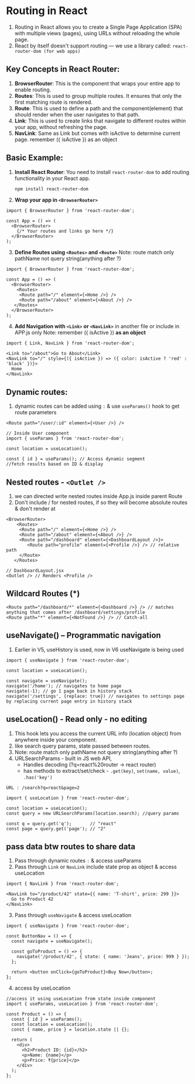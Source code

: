 # Routing in React
1. Routing in React allows you to create a Single Page Application (SPA) with multiple views (pages), using URLs without reloading the whole page.
2. React by itself doesn't support routing — we use a library called:
   `react-router-dom (for web apps)`

## Key Concepts in React Router:
1. **BrowserRouter**: This is the component that wraps your entire app to enable routing.
2. **Routes**: This is used to group multiple routes. It ensures that only the first matching route is rendered.
3. **Route**: This is used to define a path and the component(element) that should render when the user navigates to that path.
4. **Link**: This is used to create links that navigate to different routes within your app, without refreshing the page.
5. **NavLink**: Same as Link but comes with isActive to determine current page. remember ({ isActive }) as an object

## Basic Example:
1. **Install React Router**:
   You need to install `react-router-dom` to add routing functionality in your React app.
   ```bash
   npm install react-router-dom
   ```
2. **Wrap your app in `<BrowserRouter>`**
```JS
import { BrowserRouter } from 'react-router-dom';

const App = () => (
  <BrowserRouter>
    {/* Your routes and links go here */}
  </BrowserRouter>
);
```
3. **Define Routes using `<Routes>` and `<Route>`**
Note: route match only pathName not query string(anything after ?)
```JS
import { BrowserRouter } from 'react-router-dom';

const App = () => (
  <BrowserRouter>
    <Routes>
     <Route path="/" element={<Home />} />
     <Route path="/about" element={<About />} />
   </Routes>
  </BrowserRouter>
);
```

4. **Add Navigation with `<Link>` or `<NavLink>`** in another file or include in APP.js only
Note: remember ({ isActive }) **as an object**
```JS
import { Link, NavLink } from 'react-router-dom';

<Link to="/about">Go to About</Link>
<NavLink to="/" style={({ isActive }) => ({ color: isActive ? 'red' : 'black' })}>
  Home
</NavLink>
```

## Dynamic routes:
1. dynamic routes can be added using `:` & use `useParams()` hook to get route parameters
```JS
<Route path="/user/:id" element={<User />} />

// Inside User component
import { useParams } from 'react-router-dom';

const location = useLocation();

const { id } = useParams(); // Access dynamic segment
//fetch results based on ID & display
```

## Nested routes - `<Outlet />`
1. we can directed write nested routes inside App.js inside parent Route
2. Don't include / for nested routes, if so they will become absolute routes & don't render at <Outlet />
```JS
<BrowserRouter>
    <Routes>
     <Route path="/" element={<Home />} />
     <Route path="/about" element={<About />} />
     <Route path="/dashboard" element={<DashboardLayout />}>
        <Route path="profile" element={<Profile />} /> // relative path
     </Route>
   </Routes>

// DashboardLayout.jsx
<Outlet /> // Renders <Profile />
```

## Wildcard Routes (*)
```JS
<Route path="/dashboard/*" element={<Dashboard />} /> // matches anything that comes after /dashboard/settings/profile
<Route path="*" element={<NotFound />} /> // Catch-all
```

## useNavigate() – Programmatic navigation
1. Earlier in V5, useHistory is used, now in V6 useNavigate is being used
```JS
import { useNavigate } from 'react-router-dom';

const location = useLocation();

const navigate = useNavigate();
navigate('/home'); // navigates to home page
navigate(-1); // go 1 page back in history stack
navigate('/settings', {replace: true}) // navigates to settings page by replacing current page entry in history stack
```

## useLocation() - Read only - no editing
1. This hook lets you access the current URL info (location object) from anywhere inside your component.
2. like search query params, state passed between routes.
3. Note: route match only pathName not query string(anything after ?)
4. URLSearchParams - built in JS web API,
   - Handles decoding (?q=react%20router → react router)
   - has methods to extract/set/check - `.get(key)`, `set(name, value)`, `.has('key')` 

`URL : /search?q=react&page=2`
```JS
import { useLocation } from 'react-router-dom';

const location = useLocation();
const query = new URLSearchParams(location.search); //query params

const q = query.get('q');       // "react"
const page = query.get('page'); // "2"
```

## pass data btw routes to share data
1. Pass through dynamic routes `:` & access useParams
2. Pass through `Link` or `NavLink` include state prop as object & access useLocation
```JS
import { NavLink } from 'react-router-dom';

<NavLink to="/product/42" state={{ name: 'T-shirt', price: 299 }}>
  Go to Product 42
</NavLink>
```
3. Pass through `useNavigate` & access useLocation
```JS
import { useNavigate } from 'react-router-dom';

const ButtonNav = () => {
  const navigate = useNavigate();

  const goToProduct = () => {
    navigate('/product/42', { state: { name: 'Jeans', price: 999 } });
  };

  return <button onClick={goToProduct}>Buy Now</button>;
};
```
4. access by useLocation
```JS
//access it using useLocation from state inside component
import { useParams, useLocation } from 'react-router-dom';

const Product = () => {
  const { id } = useParams();
  const location = useLocation();
  const { name, price } = location.state || {};

  return (
    <div>
      <h2>Product ID: {id}</h2>
      <p>Name: {name}</p>
      <p>Price: ₹{price}</p>
    </div>
  );
};
```
